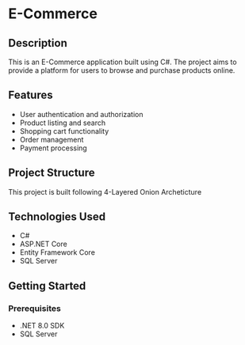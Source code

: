 # E-Commerce

## Description
This is an E-Commerce application built using C#. The project aims to provide a platform for users to browse and purchase products online.

## Features
- User authentication and authorization
- Product listing and search
- Shopping cart functionality
- Order management
- Payment processing

## Project Structure
This project is built following 4-Layered Onion Archeticture

## Technologies Used
- C#
- ASP.NET Core
- Entity Framework Core
- SQL Server

## Getting Started
### Prerequisites
- .NET 8.0 SDK
- SQL Server

